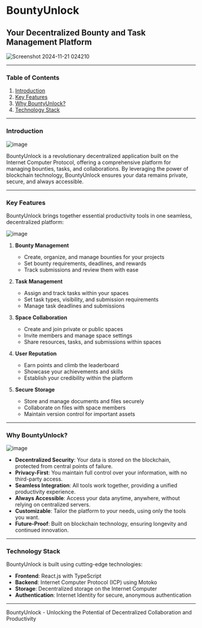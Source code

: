 # BountyUnlock

## Your Decentralized Bounty and Task Management Platform

![Screenshot 2024-11-21 024210](https://github.com/user-attachments/assets/2093a962-178e-43f0-b107-21580d49dc17)

---

### Table of Contents
1. [Introduction](#introduction)
2. [Key Features](#key-features)
3. [Why BountyUnlock?](#why-bountyunlock)
4. [Technology Stack](#technology-stack)

---

### Introduction

![image](https://github.com/user-attachments/assets/ef5dd9de-661a-4d05-80e1-42cc63b0fe57)

BountyUnlock is a revolutionary decentralized application built on the Internet Computer Protocol, offering a comprehensive platform for managing bounties, tasks, and collaborations. By leveraging the power of blockchain technology, BountyUnlock ensures your data remains private, secure, and always accessible.

---

### Key Features

BountyUnlock brings together essential productivity tools in one seamless, decentralized platform:

![image](https://github.com/user-attachments/assets/118b557c-14c2-4a6a-a08f-9b349aa0aa5f)

1. **Bounty Management**
   - Create, organize, and manage bounties for your projects
   - Set bounty requirements, deadlines, and rewards
   - Track submissions and review them with ease

2. **Task Management**
   - Assign and track tasks within your spaces
   - Set task types, visibility, and submission requirements
   - Manage task deadlines and submissions

3. **Space Collaboration**
   - Create and join private or public spaces
   - Invite members and manage space settings
   - Share resources, tasks, and submissions within spaces

4. **User Reputation**
   - Earn points and climb the leaderboard
   - Showcase your achievements and skills
   - Establish your credibility within the platform

5. **Secure Storage**
   - Store and manage documents and files securely
   - Collaborate on files with space members
   - Maintain version control for important assets

---

### Why BountyUnlock?

![image](https://github.com/user-attachments/assets/08681777-de1d-457b-bb95-8b806e328ac5)

- **Decentralized Security**: Your data is stored on the blockchain, protected from central points of failure.
- **Privacy-First**: You maintain full control over your information, with no third-party access.
- **Seamless Integration**: All tools work together, providing a unified productivity experience.
- **Always Accessible**: Access your data anytime, anywhere, without relying on centralized servers.
- **Customizable**: Tailor the platform to your needs, using only the tools you want.
- **Future-Proof**: Built on blockchain technology, ensuring longevity and continued innovation.

---

### Technology Stack

BountyUnlock is built using cutting-edge technologies:

- **Frontend**: React.js with TypeScript
- **Backend**: Internet Computer Protocol (ICP) using Motoko
- **Storage**: Decentralized storage on the Internet Computer
- **Authentication**: Internet Identity for secure, anonymous authentication

---

BountyUnlock - Unlocking the Potential of Decentralized Collaboration and Productivity
